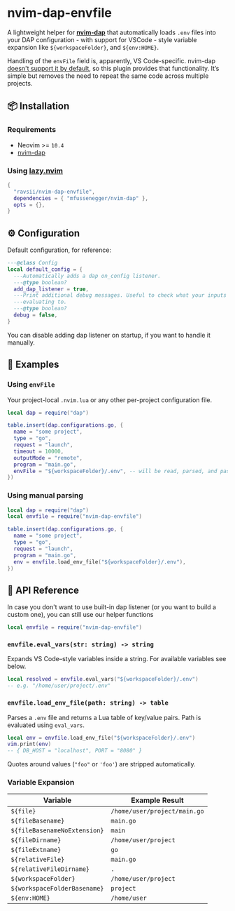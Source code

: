 # nvim-dap-envfile

A lightweight helper for
[**nvim-dap**](https://github.com/mfussenegger/nvim-dap) that automatically
loads `.env` files into your DAP configuration - with support for VSCode -
style variable expansion like `${workspaceFolder}`, and `${env:HOME}`.

Handling of the `envFile` field is, apparently, VS Code-specific. nvim-dap
[doesn't support it by default](https://github.com/mfussenegger/nvim-dap/discussions/548),
so this plugin provides that functionality. It’s simple but removes the need to
repeat the same code across multiple projects.

## 📦 Installation

### Requirements

- Neovim >= `10.4`
- [nvim-dap](https://github.com/mfussenegger/nvim-dap)

### Using [lazy.nvim](https://github.com/folke/lazy.nvim)

```lua
{
  "ravsii/nvim-dap-envfile",
  dependencies = { "mfussenegger/nvim-dap" },
  opts = {},
}
```

## ⚙️ Configuration

Default configuration, for reference:

```lua
---@class Config
local default_config = {
  ---Automatically adds a dap on_config listener.
  ---@type boolean?
  add_dap_listener = true,
  ---Print additional debug messages. Useful to check what your inputs are
  ---evaluating to.
  ---@type boolean?
  debug = false,
}
```

You can disable adding dap listener on startup, if you want to handle it
manually.

## 🧩 Examples

### Using `envFile`

Your project-local `.nvim.lua` or any other per-project configuration file.

```lua
local dap = require("dap")

table.insert(dap.configurations.go, {
  name = "some project",
  type = "go",
  request = "launch",
  timeout = 10000,
  outputMode = "remote",
  program = "main.go",
  envFile = "${workspaceFolder}/.env", -- will be read, parsed, and passed as "env" table.
})
```

### Using manual parsing

```lua
local dap = require("dap")
local envfile = require("nvim-dap-envfile")

table.insert(dap.configurations.go, {
  name = "some project",
  type = "go",
  request = "launch",
  program = "main.go",
  env = envfile.load_env_file("${workspaceFolder}/.env"),
})
```

## 🔧 API Reference

In case you don't want to use built-in dap listener (or you want to build a
custom one), you can still use our helper functions

```lua
local envfile = require("nvim-dap-envfile")
```

### `envfile.eval_vars(str: string) -> string`

Expands VS Code–style variables inside a string. For available variables see
below.

```lua
local resolved = envfile.eval_vars("${workspaceFolder}/.env")
-- e.g. "/home/user/project/.env"
```

### `envfile.load_env_file(path: string) -> table`

Parses a `.env` file and returns a Lua table of key/value pairs. Path is
evaluated using `eval_vars`.

```lua
local env = envfile.load_env_file("${workspaceFolder}/.env")
vim.print(env)
-- { DB_HOST = "localhost", PORT = "8080" }
```

Quotes around values (`"foo"` or `'foo'`) are stripped automatically.

### Variable Expansion

| Variable                     | Example Result               |
| ---------------------------- | ---------------------------- |
| `${file}`                    | `/home/user/project/main.go` |
| `${fileBasename}`            | `main.go`                    |
| `${fileBasenameNoExtension}` | `main`                       |
| `${fileDirname}`             | `/home/user/project`         |
| `${fileExtname}`             | `go`                         |
| `${relativeFile}`            | `main.go`                    |
| `${relativeFileDirname}`     | `.`                          |
| `${workspaceFolder}`         | `/home/user/project`         |
| `${workspaceFolderBasename}` | `project`                    |
| `${env:HOME}`                | `/home/user`                 |
